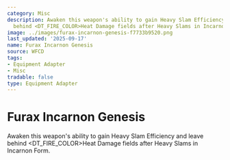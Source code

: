 ```yaml
---
category: Misc
description: Awaken this weapon's ability to gain Heavy Slam Efficiency and leave
  behind <DT_FIRE_COLOR>Heat Damage fields after Heavy Slams in Incarnon Form.
image: ../images/furax-incarnon-genesis-f7733b9520.png
last_updated: '2025-09-17'
name: Furax Incarnon Genesis
source: WFCD
tags:
- Equipment Adapter
- Misc
tradable: false
type: Equipment Adapter
---
```


# Furax Incarnon Genesis

Awaken this weapon's ability to gain Heavy Slam Efficiency and leave behind <DT_FIRE_COLOR>Heat Damage fields after Heavy Slams in Incarnon Form.

